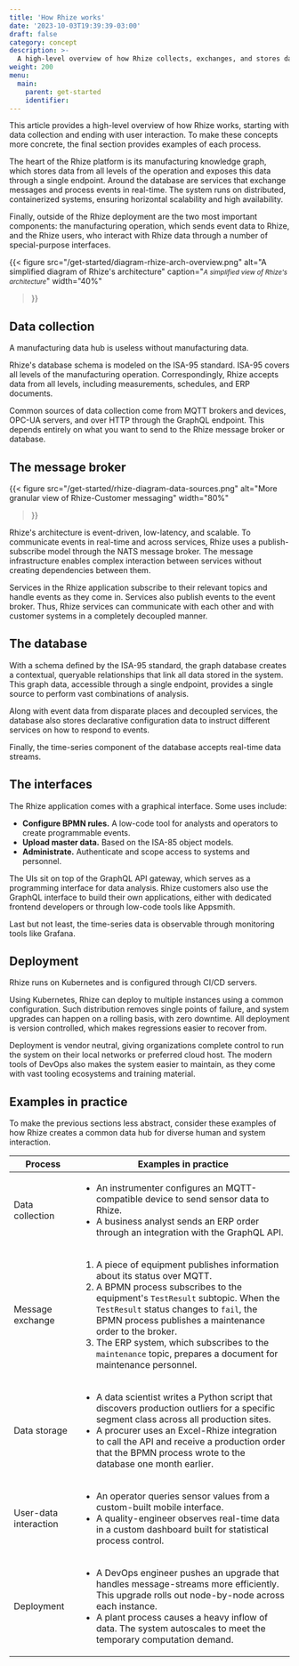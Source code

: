 ```yaml
---
title: 'How Rhize works'
date: '2023-10-03T19:39:39-03:00'
draft: false
category: concept
description: >-
  A high-level overview of how Rhize collects, exchanges, and stores data, starting with data collection and ending with user interaction.
weight: 200
menu:
  main:
    parent: get-started
    identifier:
---
```


This article provides a high-level overview of how Rhize works, starting with data collection and ending with user interaction.
To make these concepts more concrete, the final section provides examples of each process.

The heart of the Rhize platform is its manufacturing knowledge graph, which stores data from all levels of the operation and exposes this data through a single endpoint.
Around the database are services that exchange messages and process events in real-time.
The system runs on distributed, containerized systems, ensuring horizontal scalability and high availability.

Finally, outside of the Rhize deployment are the two most important components: the manufacturing operation, which sends event data to Rhize, and the Rhize users, who interact with Rhize data through a number of special-purpose interfaces.

{{< figure
src="/get-started/diagram-rhize-arch-overview.png"
alt="A simplified diagram of Rhize's architecture"
caption="<em><small>A simplified view of Rhize's architecture</small></em>"
width="40%"
>}}


## Data collection

A manufacturing data hub is useless without manufacturing data.

Rhize's database schema is modeled on the ISA-95 standard.
ISA-95 covers all levels of the manufacturing operation.
Correspondingly, Rhize accepts data from all levels, including measurements, schedules, and ERP documents.

Common sources of data collection come from MQTT brokers and devices, OPC-UA servers, and over HTTP through the GraphQL endpoint.
This depends entirely on what you want to send to the Rhize message broker or database.

## The message broker

{{< figure
src="/get-started/rhize-diagram-data-sources.png"
alt="More granular view of Rhize-Customer messaging"
width="80%"
>}}

Rhize's architecture is event-driven, low-latency, and scalable.
To communicate events in real-time and across services, Rhize uses a publish-subscribe model through the NATS message broker.
The message infrastructure enables complex interaction between services without creating dependencies between them.

Services in the Rhize application subscribe to their relevant topics and handle events as they come in.
Services also publish events to the event broker.
Thus, Rhize services can communicate with each other and with customer systems in a completely decoupled manner.

## The database

With a schema defined by the ISA-95 standard,
the graph database creates a contextual, queryable relationships that link all data stored in the system.
This graph data, accessible through a single endpoint, provides a single source to perform vast combinations of analysis.

Along with event data from disparate places and decoupled services,
the database also stores declarative configuration data to instruct different services on how to respond to events.

Finally, the time-series component of the database accepts real-time data streams.

## The interfaces

The Rhize application comes with a graphical interface.
Some uses include:
- **Configure BPMN rules.** A low-code tool for analysts and operators to create programmable events.
- **Upload master data.**  Based on the ISA-85 object models.
- **Administrate.** Authenticate and scope access to systems and personnel.

The UIs sit on top of the GraphQL API gateway, which serves as a programming interface for data analysis.
Rhize customers also use the GraphQL interface to build their own applications, either with dedicated frontend developers or through low-code tools like Appsmith.

Last but not least, the time-series data is observable through monitoring tools like Grafana.

## Deployment

Rhize runs on Kubernetes and is configured through CI/CD servers.

Using Kubernetes, Rhize can deploy to multiple instances using a common configuration.
Such distribution removes single points of failure, and system upgrades can happen on a rolling basis, with zero downtime.
All deployment is version controlled, which makes regressions easier to recover from.

Deployment is vendor neutral, giving organizations complete control to run the system on their local networks or preferred cloud host.
The modern tools of DevOps also makes the system easier to maintain, as they come with vast tooling ecosystems and training material.

## Examples in practice

To make the previous sections less abstract, consider these examples of how Rhize creates a common data hub for diverse human and system interaction.

| Process               | Examples in practice                                                                                                                                                                                                                                                                                                                                                                                         |
|-----------------------|--------------------------------------------------------------------------------------------------------------------------------------------------------------------------------------------------------------------------------------------------------------------------------------------------------------------------------------------------------------------------------------------------------------|
| Data collection       | <ul><li>An instrumenter configures an MQTT-compatible device to send sensor data to Rhize.</li><li> A business analyst sends an ERP order through an integration with the GraphQL API.</li></ul>                                                                                                                                                                                                             |
| Message exchange      | <ol> <li> A piece of equipment publishes information about its status over MQTT.</li> <li> A BPMN process subscribes to the equipment's `TestResult` subtopic. When the `TestResult` status changes to `fail`, the BPMN process publishes a maintenance order to the broker.</li> <li>The ERP system, which subscribes to the `maintenance` topic, prepares a document for maintenance personnel.</li> </ol> |
| Data storage          | <ul><li>A data scientist writes a Python script that discovers production outliers for a specific segment class across all production sites.</li><li>A procurer uses an Excel-Rhize integration to call the API and receive a production order that the BPMN process wrote to the database one month earlier.</li></ul>                                                                                      |
| User-data interaction | <ul><li>An operator queries sensor values from a custom-built mobile interface.</li><li>A quality-engineer observes real-time data in a custom dashboard built for statistical process control.</li></ul>                                                                                                                                                                                                    |
| Deployment            | <ul><li>A DevOps engineer pushes an upgrade that handles message-streams more efficiently. This upgrade rolls out node-by-node across each instance.</li><li>A plant process causes a heavy inflow of data. The system autoscales to meet the temporary computation demand.</li></ul>                                                                                                     |
